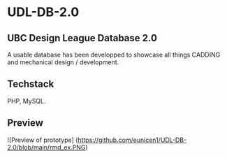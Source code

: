 # UDL-DB-2.0
## UBC Design League Database 2.0 

A usable database has been developped to showcase all things CADDING and mechanical design / development. 

## Techstack
PHP, MySQL.

## Preview
![Preview of prototype] (https://github.com/eunicen1/UDL-DB-2.0/blob/main/rmd_ex.PNG)
